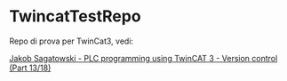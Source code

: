 # TwincatTestRepo

Repo di prova per TwinCat3, vedi:

[Jakob Sagatowski - PLC programming using TwinCAT 3 - Version control (Part 13/18)](https://www.youtube.com/watch?v=1g6eYnlzKtA&t=345s&ab_channel=JakobSagatowski)
